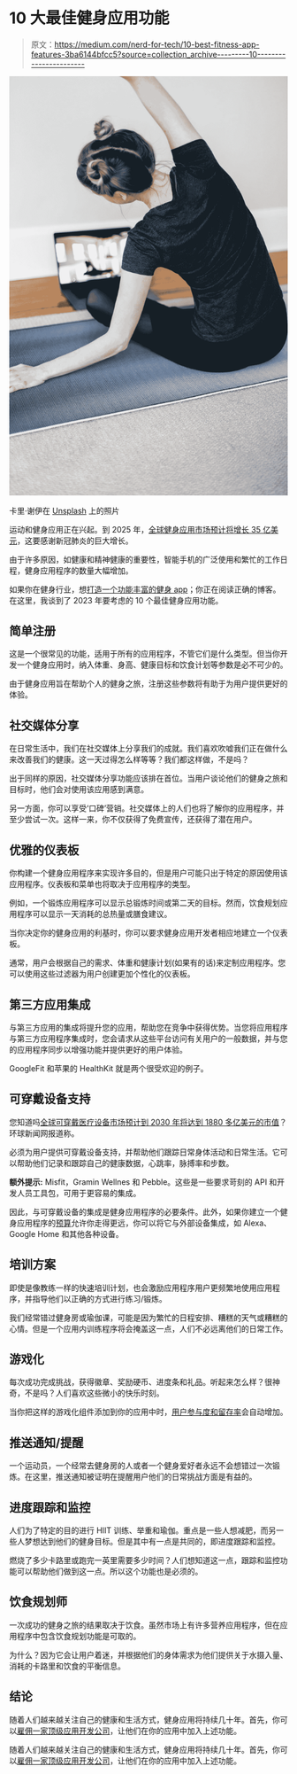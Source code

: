 # 10 大最佳健身应用功能

> 原文：<https://medium.com/nerd-for-tech/10-best-fitness-app-features-3ba6144bfcc5?source=collection_archive---------10----------------------->

![](img/85fab78af628229d0af96d95f87817a9.png)

卡里·谢伊在 [Unsplash](https://unsplash.com?utm_source=medium&utm_medium=referral) 上的照片

运动和健身应用正在兴起。到 2025 年，[全球健身应用市场预计将增长 35 亿美元](https://www.technavio.com/report/fitness-app-market-industry-analysis)，这要感谢新冠肺炎的巨大增长。

由于许多原因，如健康和精神健康的重要性，智能手机的广泛使用和繁忙的工作日程，健身应用程序的数量大幅增加。

如果你在健身行业，想[打造一个功能丰富的健身 app](https://www.resourcifi.com/industry/fitness-app-development?utm_source=NerdForTech&utm_medium=Offsite)；你正在阅读正确的博客。在这里，我谈到了 2023 年要考虑的 10 个最佳健身应用功能。

## 简单注册

这是一个很常见的功能，适用于所有的应用程序，不管它们是什么类型。但当你开发一个健身应用时，纳入体重、身高、健康目标和饮食计划等参数是必不可少的。

由于健身应用旨在帮助个人的健身之旅，注册这些参数将有助于为用户提供更好的体验。

## 社交媒体分享

在日常生活中，我们在社交媒体上分享我们的成就。我们喜欢吹嘘我们正在做什么来改善我们的健康。这一天过得怎么样等等？我们都这样做，不是吗？

出于同样的原因，社交媒体分享功能应该排在首位。当用户谈论他们的健身之旅和目标时，他们会对使用该应用感到满意。

另一方面，你可以享受‘口碑’营销。社交媒体上的人们也将了解你的应用程序，并至少尝试一次。这样一来，你不仅获得了免费宣传，还获得了潜在用户。

## 优雅的仪表板

你构建一个健身应用程序来实现许多目的，但是用户可能只出于特定的原因使用该应用程序。仪表板和菜单也将取决于应用程序的类型。

例如，一个锻炼应用程序可以显示总锻炼时间或第二天的目标。然而，饮食规划应用程序可以显示一天消耗的总热量或膳食建议。

当你决定你的健身应用的利基时，你可以要求健身应用开发者相应地建立一个仪表板。

通常，用户会根据自己的需求、体重和健康计划(如果有的话)来定制应用程序。您可以使用这些过滤器为用户创建更加个性化的仪表板。

## 第三方应用集成

与第三方应用的集成将提升您的应用，帮助您在竞争中获得优势。当您将应用程序与第三方应用程序集成时，您会请求从这些平台访问有关用户的一般数据，并与您的应用程序同步以增强功能并提供更好的用户体验。

GoogleFit 和苹果的 HealthKit 就是两个很受欢迎的例子。

## 可穿戴设备支持

您知道吗[全球可穿戴医疗设备市场预计到 2030 年将达到 1880 多亿美元的市值](https://finance.yahoo.com/news/wearable-medical-devices-market-size-144400281.html)？环球新闻网报道称。

必须为用户提供可穿戴设备支持，并帮助他们跟踪日常身体活动和日常生活。它可以帮助他们记录和跟踪自己的健康数据，心跳率，脉搏率和步数。

**额外提示:** Misfit，Gramin Wellnes 和 Pebble。这些是一些要求苛刻的 API 和开发人员工具包，可用于更容易的集成。

因此，与可穿戴设备的集成是健身应用程序的必要条件。此外，如果你建立一个健身应用程序的[预算](https://www.resourcifi.com/blog/fitness-app-development-cost?utm_source=NerdForTech&utm_medium=Offsite)允许你走得更远，你可以将它与外部设备集成，如 Alexa、Google Home 和其他各种设备。

## 培训方案

即使是像教练一样的快速培训计划，也会激励应用程序用户更频繁地使用应用程序，并指导他们以正确的方式进行练习/锻炼。

我们经常错过健身房或瑜伽课，可能是因为繁忙的日程安排、糟糕的天气或糟糕的心情。但是一个应用内训练程序将会掩盖这一点，人们不必远离他们的日常工作。

## 游戏化

每次成功完成挑战，获得徽章、奖励硬币、进度条和礼品。听起来怎么样？很神奇，不是吗？人们喜欢这些微小的快乐时刻。

当你把这样的游戏化组件添加到你的应用中时，[用户参与度和留存率](https://www.resourcifi.com/blog/how-to-increase-app-engagement?utm_source=NerdForTech&utm_medium=Offsite)会自动增加。

## 推送通知/提醒

一个运动员，一个经常去健身房的人或者一个健身爱好者永远不会想错过一次锻炼。在这里，推送通知被证明在提醒用户他们的日常挑战方面是有益的。

## 进度跟踪和监控

人们为了特定的目的进行 HIIT 训练、举重和瑜伽。重点是一些人想减肥，而另一些人梦想达到他们的健身目标。但是其中有一点是共同的，即进度跟踪和监控。

燃烧了多少卡路里或跑完一英里需要多少时间？人们想知道这一点，跟踪和监控功能可以帮助他们做到这一点。所以这个功能也是必须的。

## 饮食规划师

一次成功的健身之旅的结果取决于饮食。虽然市场上有许多营养应用程序，但在应用程序中包含饮食规划功能是可取的。

为什么？因为它会让用户着迷，并根据他们的身体需求为他们提供关于水摄入量、消耗的卡路里和饮食的平衡信息。

## 结论

随着人们越来越关注自己的健康和生活方式，健身应用将持续几十年。首先，你可以[雇佣一家顶级应用开发公司](/@scarlett8285/top-10-mobile-app-development-companies-in-2020-d9b4c20f419b)，让他们在你的应用中加入上述功能。

随着人们越来越关注自己的健康和生活方式，健身应用将持续几十年。首先，你可以[雇佣一家顶级应用开发公司](/@scarlett8285/top-10-mobile-app-development-companies-in-2020-d9b4c20f419b)，让他们在你的应用中加入上述功能。